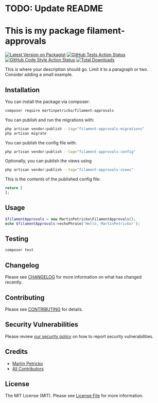 # TODO: Update README

# This is my package filament-approvals

[![Latest Version on Packagist](https://img.shields.io/packagist/v/martinpetricko/filament-approvals.svg?style=flat-square)](https://packagist.org/packages/martinpetricko/filament-approvals)
[![GitHub Tests Action Status](https://img.shields.io/github/actions/workflow/status/martinpetricko/filament-approvals/run-tests.yml?branch=main&label=tests&style=flat-square)](https://github.com/martinpetricko/filament-approvals/actions?query=workflow%3Arun-tests+branch%3Amain)
[![GitHub Code Style Action Status](https://img.shields.io/github/actions/workflow/status/martinpetricko/filament-approvals/fix-php-code-styling.yml?branch=main&label=code%20style&style=flat-square)](https://github.com/martinpetricko/filament-approvals/actions?query=workflow%3A"Fix+PHP+code+styling"+branch%3Amain)
[![Total Downloads](https://img.shields.io/packagist/dt/martinpetricko/filament-approvals.svg?style=flat-square)](https://packagist.org/packages/martinpetricko/filament-approvals)



This is where your description should go. Limit it to a paragraph or two. Consider adding a small example.

## Installation

You can install the package via composer:

```bash
composer require martinpetricko/filament-approvals
```

You can publish and run the migrations with:

```bash
php artisan vendor:publish --tag="filament-approvals-migrations"
php artisan migrate
```

You can publish the config file with:

```bash
php artisan vendor:publish --tag="filament-approvals-config"
```

Optionally, you can publish the views using

```bash
php artisan vendor:publish --tag="filament-approvals-views"
```

This is the contents of the published config file:

```php
return [
];
```

## Usage

```php
$filamentApprovals = new MartinPetricko\FilamentApprovals();
echo $filamentApprovals->echoPhrase('Hello, MartinPetricko!');
```

## Testing

```bash
composer test
```

## Changelog

Please see [CHANGELOG](CHANGELOG.md) for more information on what has changed recently.

## Contributing

Please see [CONTRIBUTING](.github/CONTRIBUTING.md) for details.

## Security Vulnerabilities

Please review [our security policy](../../security/policy) on how to report security vulnerabilities.

## Credits

- [Martin Petricko](https://github.com/MartinPetricko)
- [All Contributors](../../contributors)

## License

The MIT License (MIT). Please see [License File](LICENSE.md) for more information.
